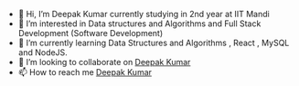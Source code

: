 - 👋 Hi, I’m Deepak Kumar currently studying in 2nd year at IIT Mandi
- 👀 I’m interested in Data structures and Algorithms and Full Stack Development (Software Development)
- 🌱 I’m currently learning Data Structures and Algorithms , React , MySQL and NodeJS. 
- 💞️ I’m looking to collaborate on [Deepak Kumar](https://in.linkedin.com/in/deepak-kumar-173a13207)
- 📫 How to reach me [Deepak Kumar](https://in.linkedin.com/in/deepak-kumar-173a13207)

<!---
B20191/B20191 is a ✨ special ✨ repository because its `README.md` (this file) appears on your GitHub profile.
You can click the Preview link to take a look at your changes.
--->
